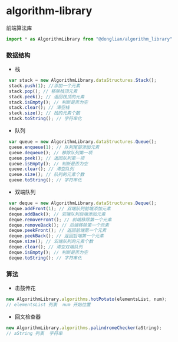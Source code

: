 # algorithm-library
前端算法库

```javascript
import * as AlgorithmLibrary from "@donglian/algorithm_library"
```
### 数据结构
* 栈

```javascript
 var stack = new AlgorithmLibrary.dataStructures.Stack();
 stack.push(1); //添加一个元素
 stack.pop(); // 移除栈顶元素
 stack.peek(); // 返回栈顶的元素
 stack.isEmpty(); // 判断是否为空
 stack.clear(); // 清空栈
 stack.size(); // 栈的元素个数
 stack.toString(); // 字符串化
```

* 队列

```javascript
 var queue = new AlgorithmLibrary.dataStructures.Queue();
 queue.enqueue(1); // 队列尾部添加元素
 queue.dequeue(); // 移除队列第一项
 queue.peek(); // 返回队列第一项
 queue.isEmpty(); // 判断是否为空
 queue.clear(); // 清空队列
 queue.size(); // 队列的元素个数
 queue.toString(); // 字符串化
```

* 双端队列

```javascript
 var deque = new AlgorithmLibrary.dataStructures.Deque();
 deque.addFront(1); // 双端队列前端添加元素
 deque.addBack(); // 双端队列后端添加元素
 deque.removeFront(); // 前端移除第一个元素
 deque.removeBack(); // 后端移除第一个元素
 deque.peekFront(); // 返回前端第一个元素
 deque.peekBack(); // 返回后端第一个元素
 deque.size(); // 双端队列的元素个数
 deque.clear(); // 清空双端队列
 deque.isEmpty(); // 判断是否为空
 deque.toString(); // 字符串化
```

### 算法

* 击鼓传花

```javascript
new AlgorithmLibrary.algorithms.hotPotato(elementsList, num);
// elementsList 列表  num 开始位置
```

* 回文检查器 

```javascript
new AlgorithmLibrary.algorithms.palindromeChecker(aString);
// aString 列表  字符串
```